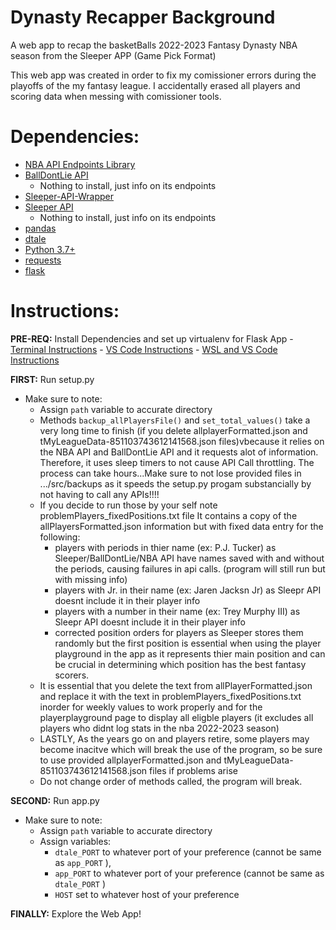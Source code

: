 # Dynasty Recapper Background
A web app to recap the basketBalls 2022-2023 Fantasy Dynasty NBA season from the Sleeper APP (Game Pick Format)

This web app was created in order to fix my comissioner errors during the playoffs of the my fantasy league. I accidentally erased all players and scoring data when messing with comissioner tools.

# Dependencies:
 - [NBA API Endpoints Library](https://pypi.org/project/nba-api/)
 - [BallDontLie API](https://www.balldontlie.io/home.html#introduction) 
    - Nothing to install, just info on its endpoints
 - [Sleeper-API-Wrapper](https://github.com/dtsong/sleeper-api-wrapper#install)
 - [Sleeper API](https://docs.sleeper.com/)
    - Nothing to install, just info on its endpoints
 - [pandas](https://pandas.pydata.org/docs/getting_started/install.html#installing-pandas)
 - [dtale](https://pypi.org/project/dtale/)
 - [Python 3.7+](https://www.python.org/downloads/)
 - [requests](https://pypi.org/project/requests/)
 - [flask](https://flask.palletsprojects.com/en/2.3.x/installation/#install-flask)

# Instructions:
**PRE-REQ:** Install Dependencies and set up virtualenv for Flask App 
    - [Terminal Instructions](https://www.twilio.com/docs/usage/tutorials/how-to-set-up-your-python-and-flask-development-environment)
    - [VS Code Instructions](https://code.visualstudio.com/docs/python/environments)
    - [WSL and VS Code Instructions](https://thecodeblogger.com/2020/09/24/wsl-setup-vs-code-for-python-development/)

**FIRST:** Run setup.py 
 - Make sure to note:
    - Assign <code>path</code>  variable to accurate directory
    - Methods <code>backup_allPlayersFile()</code>  and <code>set_total_values()</code>  take a very long time to finish (if you delete allplayerFormatted.json and tMyLeagueData-851103743612141568.json files)vbecause it relies on the NBA API and BallDontLie API and it requests alot of information. Therefore, it uses sleep timers to not cause API Call throttling. The process can take hours...Make sure to not lose provided files in .../src/backups as it speeds the setup.py progam substancially by not having to call any APIs!!!!
    - If you decide to run those by your self note problemPlayers_fixedPositions.txt file It contains a copy of the allPlayersFormatted.json information but with fixed data entry for the following:
        - players with periods in thier name (ex: P.J. Tucker) as Sleeper/BallDontLie/NBA API have names saved with and without the periods, causing failures in api calls. (program will still run but with missing info)
        - players with Jr. in their name (ex: Jaren Jacksn Jr) as Sleepr API doesnt include it in their player info
        - players with a number in their name (ex: Trey Murphy III) as Sleepr API doesnt include it in their player info
        - corrected position orders for players as Sleeper stores them randomly but the first position is essential when using the player playground in the app as it represents thier main position and can be crucial in determining which position has the best fantasy scorers.
    - It is essential that you delete the text from allPlayerFormatted.json and replace it with the text in problemPlayers_fixedPositions.txt inorder for weekly values to work properly and for the playerplayground page to display all eligble players (it excludes all players who didnt log stats in the nba 2022-2023 season) 
    - LASTLY, As the years go on and players retire, some players may become inacitve which will break the use of the  program, so be sure to use provided allplayerFormatted.json and tMyLeagueData-851103743612141568.json files if problems arise
    - Do not change order of methods called, the program will break.
    
**SECOND:** Run app.py
 - Make sure to note:
    - Assign <code>path</code>  variable to accurate directory
    - Assign variables:
        - <code>dtale_PORT</code>  to whatever port of your preference (cannot be same as <code>app_PORT</code> ),
        - <code>app_PORT</code>  to whatever port of your preference (cannot be same as <code>dtale_PORT</code> )
        - <code>HOST</code>  set to whatever host of your preference

**FINALLY:** Explore the Web App!